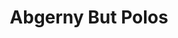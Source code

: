 ---
slug: abgerny-but-polos-1701
title: Abgerny But Polos
description: "Abgerny But Polos is an exciting online game. Play for free directly in your browser!"
icon: /images/popular_mods/Abgerny But Polos.png
url: https://wowtbc.net/sprunkin/abgerny-but-polos/index.html
previewImage: /images/popular_mods/Abgerny But Polos.png
type: popular mods

# SEO配置
seo:
  title: "Abgerny But Polos - Play Free Online Game | Fun Browser Games"
  description: "Abgerny But Polos - Play this fun online game for free in your browser. No download required!"
  ogImage: "/images/popular_mods/Abgerny But Polos.png"
  keywords: "abgerny-but-polos-1701, online game, browser game, free game, popular mods game, play online"

videoUrls:
  - https://www.youtube.com/embed/example1
  - https://www.youtube.com/embed/example2

whyPlay:
  title: "Why Play Abgerny But Polos?"
  items:
    - "Immersive Gameplay: Abgerny But Polos offers an engaging and immersive gaming experience that will keep you entertained for hours"
    - "Challenging Levels: Test your skills with increasingly difficult challenges and obstacles"
    - "Beautiful Graphics: Enjoy stunning visuals and smooth animations that bring the game world to life"
    - "Regular Updates: New content and features are added regularly to keep the game fresh and exciting"
    - "Free to Play: Experience all the fun without spending a penny"
    - "Community Features: Connect with other players, share strategies, and compete for high scores"
    - "Cross-Platform: Play on any device with a web browser, no downloads required"

features:
  title: "Key Features of Abgerny But Polos"
  image: "/images/popular_mods/Abgerny But Polos.png"
  items:
    - "Intuitive Controls: Easy to learn controls make Abgerny But Polos accessible for players of all skill levels"
    - "Multiple Game Modes: Enjoy various gameplay options that provide different challenges and experiences"
    - "Character Customization: Personalize your gaming experience with unique characters and items"
    - "Achievement System: Complete special tasks to earn rewards and recognition"
    - "Leaderboards: Compete with players worldwide and see who can achieve the highest scores"

characteristics:
  title: "Game Characteristics"
  image: "/images/popular_mods/Abgerny But Polos.png"
  items:
    - "Genre: Popular mods game with elements of strategy and skill"
    - "Difficulty: Suitable for both casual gamers and those seeking a challenge"
    - "Play Time: Quick sessions or extended gameplay, depending on your preference"
    - "Art Style: Vibrant and engaging visuals that enhance the gaming experience"
    - "Sound Design: Immersive audio that complements the gameplay perfectly"

info: "Abgerny But Polos is an exciting online game that offers players a unique and engaging gaming experience. With its intuitive controls, stunning visuals, and challenging gameplay, Abgerny But Polos provides hours of entertainment for players of all ages and skill levels. Whether you're looking for a quick gaming session during a break or an extended play session, Abgerny But Polos delivers an immersive experience that will keep you coming back for more. The game features multiple levels of increasing difficulty, ensuring that players are constantly challenged as they progress. With regular updates adding new content and features, Abgerny But Polos remains fresh and exciting, providing endless entertainment options for its growing community of players."

howToPlayIntro: "Welcome to Abgerny But Polos! This guide will walk you through the basics and help you master the game. Whether you're a beginner or looking to improve your skills, these tips and instructions will enhance your gaming experience."

howToPlaySteps:
  - title: "Getting Started"
    description: "Begin your Abgerny But Polos adventure by familiarizing yourself with the controls. Use your keyboard or mouse to navigate through the game interface. The tutorial will guide you through the basic mechanics and help you understand the objectives."
  - title: "Understanding the Objectives"
    description: "In Abgerny But Polos, your main goal is to progress through levels by completing specific objectives. Each level presents unique challenges that require different strategies and approaches."
  - title: "Mastering the Controls"
    description: "Practice using the controls to improve your precision and reaction time. Abgerny But Polos requires quick reflexes and strategic thinking to overcome obstacles and defeat opponents."
  - title: "Utilizing Power-ups"
    description: "Collect power-ups throughout the game to enhance your abilities and overcome difficult challenges. Each power-up offers unique advantages that can be crucial for success."
  - title: "Developing Strategies"
    description: "As you progress in Abgerny But Polos, develop effective strategies for different scenarios. Analyze patterns, anticipate challenges, and adapt your approach to maximize your performance."

faq:
  title: "Frequently Asked Questions about Abgerny But Polos"
  items:
    - question: "Is Abgerny But Polos free to play?"
      answer: "Yes, Abgerny But Polos is completely free to play directly in your web browser. No downloads or purchases are required to enjoy the full game experience."
    - question: "Can I play Abgerny But Polos on mobile devices?"
      answer: "Yes, Abgerny But Polos is optimized for both desktop and mobile play. You can enjoy the game on any device with a web browser and internet connection."
    - question: "Are there any in-game purchases?"
      answer: "While Abgerny But Polos is free to play, there may be optional in-game purchases available for cosmetic items or additional features that don't affect core gameplay."
    - question: "How often is Abgerny But Polos updated?"
      answer: "The developers regularly update Abgerny But Polos with new content, features, and improvements based on player feedback and game performance."
    - question: "Can I play Abgerny But Polos offline?"
      answer: "Currently, Abgerny But Polos requires an internet connection to play as it's a browser-based online game."
    - question: "Is Abgerny But Polos suitable for children?"
      answer: "Yes, Abgerny But Polos is designed to be family-friendly and suitable for players of all ages."
    - question: "How do I report bugs or issues?"
      answer: "If you encounter any problems while playing Abgerny But Polos, you can report them through the game's support page or contact the developers directly through their website."
    - question: "Still Have Questions?"
      answer: "If you have additional questions about Abgerny But Polos that aren't covered in this FAQ, please visit our support center or contact our customer service team for assistance."
---